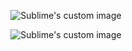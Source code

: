<p align="center">
  <img src="https://user-images.githubusercontent.com/60669304/107408288-d3678d00-6b1b-11eb-8243-7bc1edb70db5.PNG" alt="Sublime's custom image"/>
</p>
<p align="center">
  <img src="https://user-images.githubusercontent.com/60669304/107406967-1aed1980-6b1a-11eb-99df-d6a1081eb08f.PNG" alt="Sublime's custom image"/>
</p>


